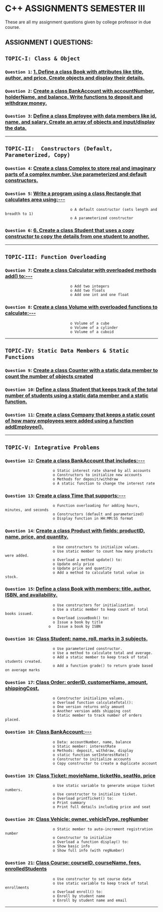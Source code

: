 
# C++ ASSIGNMENTS SEMESTER III
These are all my assignment questions given by college professor in due course.

## ASSIGNMENT I QUESTIONS:

## `TOPIC-I: Class & Object`


### `Question 1`: [1.	Define a class Book with attributes like title, author, and price. Create objects and display their details.](https://github.com/xorus-Tnzu/CPP_ASSIGNMENTS/blob/main/ASSIGNMENT-1/Topic-1.Class%20and%20Object/Q1/Book.cpp) 

### `Question 2`: [Create a class BankAccount with accountNumber, holderName, and balance. Write functions to deposit and withdraw money.](https://github.com/xorus-Tnzu/CPP_ASSIGNMENTS/blob/main/ASSIGNMENT-1/Topic-1.Class%20and%20Object/Q2/BankAccount.cpp) 

### `Question 3`: [Define a class Employee with data members like id, name, and salary. Create an array of objects and input/display the data.](https://github.com/xorus-Tnzu/CPP_ASSIGNMENTS/blob/main/ASSIGNMENT-1/Topic-1.Class%20and%20Object/Q3/Employee.cpp)

___

## `TOPIC-II:  Constructors (Default, Parameterized, Copy)`


### `Question 4`: [Create a class Complex to store real and imaginary parts of a complex number. Use parameterized and default constructors.](https://github.com/xorus-Tnzu/CPP_ASSIGNMENTS/blob/main/ASSIGNMENT-1/Topic-2.Constructors/Q4/Complex.cpp) 

### `Question 5`: [Write a program using a class Rectangle that calculates area using:---](https://github.com/xorus-Tnzu/CPP_ASSIGNMENTS/blob/main/ASSIGNMENT-1/Topic-2.Constructors/Q5/Rectangle.cpp)
                                  o	A default constructor (sets length and breadth to 1)
                                  o	A parameterized constructor 

### `Question 6`: [6.	Create a class Student that uses a copy constructor to copy the details from one student to another.](https://github.com/xorus-Tnzu/CPP_ASSIGNMENTS/blob/main/ASSIGNMENT-1/Topic-2.Constructors/Q6/Student.cpp)

___

## `TOPIC-III: Function Overloading`


### `Question 7`: [Create a class Calculator with overloaded methods add() to:---](https://github.com/xorus-Tnzu/CPP_ASSIGNMENTS/blob/main/ASSIGNMENT-1/Topic-3.Function%20Overloading/Q7/Calculator.cpp)
                                  o	Add two integers
                                  o	Add two floats
                                  o	Add one int and one float

### `Question 8`: [Create a class Volume with overloaded functions to calculate:---](https://github.com/xorus-Tnzu/CPP_ASSIGNMENTS/blob/main/ASSIGNMENT-1/Topic-3.Function%20Overloading/Q8/Volume.cpp)
                                  o	Volume of a cube
                                  o	Volume of a cylinder
                                  o	Volume of a cuboid

___
                                  
## `TOPIC-IV: Static Data Members & Static Functions`


### `Question 9`: [Create a class Counter with a static data member to count the number of objects created](https://github.com/xorus-Tnzu/CPP_ASSIGNMENTS/blob/main/ASSIGNMENT-1/Topic-4.Static%20Data%20Members%20and%20Static%20Functions/Q9/Counter.cpp) 

### `Question 10`: [Define a class Student that keeps track of the total number of students using a static data member and a static function.](https://github.com/xorus-Tnzu/CPP_ASSIGNMENTS/blob/main/ASSIGNMENT-1/Topic-4.Static%20Data%20Members%20and%20Static%20Functions/Q10/Student2.cpp) 

### `Question 11`: [Create a class Company that keeps a static count of how many employees were added using a function addEmployee().](https://github.com/xorus-Tnzu/CPP_ASSIGNMENTS/blob/main/ASSIGNMENT-1/Topic-4.Static%20Data%20Members%20and%20Static%20Functions/Q11/Company.cpp)

___

## `TOPIC-V: Integrative Problems`


### `Question 12`: [Create a class BankAccount that includes:---]()
                          o	Static interest rate shared by all accounts
                          o	Constructors to initialize new accounts
                          o	Methods for deposit/withdraw
                          o	A static function to change the interest rate

### `Question 13`: [Create a class Time that supports:---]()
                          o	Function overloading for adding hours, minutes, and seconds
                          o	Constructors (default and parameterized)
                          o	Display function in HH:MM:SS format

### `Question 14`: [Create a class Product with fields: productID, name, price, and quantity.]()
                          o	Use constructors to initialize values.
                          o	Use static member to count how many products were added.
                          o	Overload a method update() to:
                          o	Update only price
                          o	Update price and quantity
                          o	Add a method to calculate total value in stock.

### `Question 15`: [Define a class Book with members: title, author, ISBN, and availability.]()
                          o	Use constructors for initialization.
                          o	Use a static member to keep count of total books issued.
                          o	Overload issueBook() to:
                          o	Issue a book by title
                        o	Issue a book by ISBN

### `Question 16`: [Class Student: name, roll, marks in 3 subjects.]()
                          o	Use parameterized constructor.
                          o	Use a method to calculate total and average.
                          o	Add a static member to keep track of total students created.
                          o	Add a function grade() to return grade based on average marks

### `Question 17`: [Class Order: orderID, customerName, amount, shippingCost.]()
                          o	Constructor initializes values.
                          o	Overload function calculateTotal():
                          o	One version returns only amount
                          o	Another version adds shipping cost
                          o	Static member to track number of orders placed.


### `Question 18`: [Class BankAccount:---]()
                          o	Data: accountNumber, name, balance
                          o	Static member: interestRate
                          o	Methods: deposit, withdraw, display
                          o	static function setInterestRate()
                          o	Constructor to initialize accounts
                          o	Copy constructor to create a duplicate account

### `Question 19`: [Class Ticket: movieName, ticketNo, seatNo, price ]()
                          o	Use static variable to generate unique ticket numbers.
                          o	Use constructor to initialize ticket.
                          o	Overload printTicket() to:
                          o	Print summary
                          o	Print full details including price and seat

### `Question 20`: [Class Vehicle: owner, vehicleType, regNumber ]()
                          o	Static member to auto-increment registration number
                          o	Constructor to initialize
                          o	Overload a function display() to:
                          o	Show basic info
                          o	Show full info (with regNumber)

### `Question 21`: [Class Course: courseID, courseName, fees, enrolledStudents ]()
                          o	Use constructor to set course data
                          o	Use static variable to keep track of total enrollments
                          o	Overload enroll() to:
                          o	Enroll by student name
                          o	Enroll by student name and email

___
